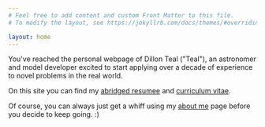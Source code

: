 ```yaml
---
# Feel free to add content and custom Front Matter to this file.
# To modify the layout, see https://jekyllrb.com/docs/themes/#overriding-theme-defaults

layout: home
---
```


You've reached the personal webpage of Dillon Teal ("Teal"), an astronomer and
model developer excited to start applying over a decade of experience to novel
problems in the real world.

On this site you can find my 
[abridged resumee](/documents/professional/resumee.pdf) and 
[curriculum vitae](/documents/professional/cv.pdf).

Of course, you can always just get a whiff using my [about me](/about) page
before you decide to keep going. :)
